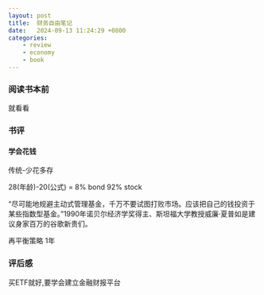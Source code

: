 ```yaml
---
layout: post
title:  财务自由笔记
date:   2024-09-13 11:24:29 +0800
categories: 
    - review
    - economy 
    - book
---
```


### 阅读书本前

就看看

### 书评

#### 学会花钱

传统-少花多存

28(年龄)-20(公式) = 8% bond 92% stock

“尽可能地规避主动式管理基金，千万不要试图打败市场。应该把自己的钱投资于某些指数型基金。”1990年诺贝尔经济学奖得主、斯坦福大学教授威廉·夏普如是建议身家百万的谷歌新贵们。

再平衡策略 1年

### 评后感

买ETF就好,要学会建立金融财报平台